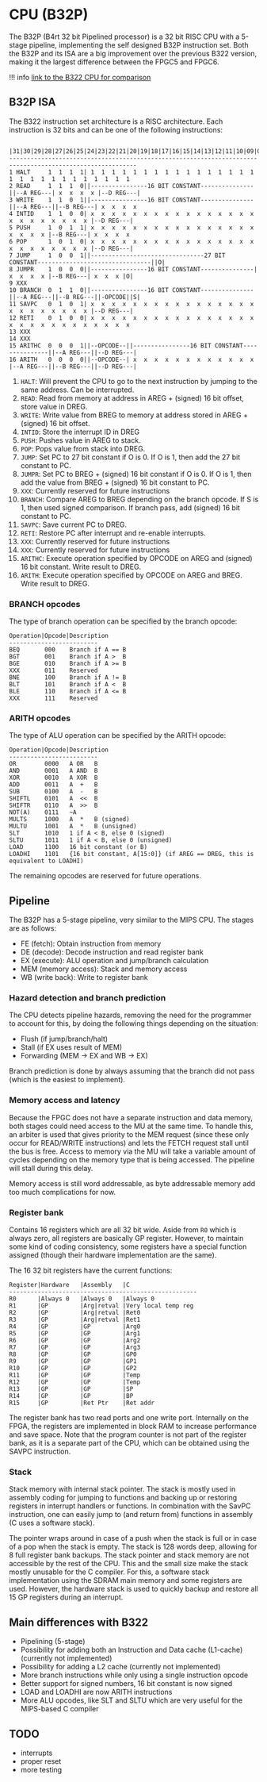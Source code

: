 # CPU (B32P)
The B32P (B4rt 32 bit Pipelined processor) is a 32 bit RISC CPU with a 5-stage pipeline, implementing the self designed B32P instruction set.
Both the B32P and its ISA are a big improvement over the previous B322 version, making it the largest difference between the FPGC5 and FPGC6.

!!! info 
    [link to the B322 CPU for comparison](https://www.b4rt.nl/fpgc5/cpu.html)

## B32P ISA
The B322 instruction set architecture is a RISC architecture.
Each instruction is 32 bits and can be one of the following instructions:
``` text
         |31|30|29|28|27|26|25|24|23|22|21|20|19|18|17|16|15|14|13|12|11|10|09|08|07|06|05|04|03|02|01|00|
----------------------------------------------------------------------------------------------------------
1 HALT     1  1  1  1| 1  1  1  1  1  1  1  1  1  1  1  1  1  1  1  1  1  1  1  1  1  1  1  1  1  1  1  1 
2 READ     1  1  1  0||----------------16 BIT CONSTANT---------------||--A REG---| x  x  x  x |--D REG---|
3 WRITE    1  1  0  1||----------------16 BIT CONSTANT---------------||--A REG---||--B REG---| x  x  x  x 
4 INTID    1  1  0  0| x  x  x  x  x  x  x  x  x  x  x  x  x  x  x  x  x  x  x  x  x  x  x  x |--D REG---|
5 PUSH     1  0  1  1| x  x  x  x  x  x  x  x  x  x  x  x  x  x  x  x  x  x  x  x |--B REG---| x  x  x  x 
6 POP      1  0  1  0| x  x  x  x  x  x  x  x  x  x  x  x  x  x  x  x  x  x  x  x  x  x  x  x |--D REG---|
7 JUMP     1  0  0  1||--------------------------------27 BIT CONSTANT--------------------------------||O|
8 JUMPR    1  0  0  0||----------------16 BIT CONSTANT---------------| x  x  x  x |--B REG---| x  x  x |O|
9 XXX
10 BRANCH  0  1  1  0||----------------16 BIT CONSTANT---------------||--A REG---||--B REG---||-OPCODE||S|
11 SAVPC   0  1  0  1| x  x  x  x  x  x  x  x  x  x  x  x  x  x  x  x  x  x  x  x  x  x  x  x |--D REG---|
12 RETI    0  1  0  0| x  x  x  x  x  x  x  x  x  x  x  x  x  x  x  x  x  x  x  x  x  x  x  x  x  x  x  x 
13 XXX
14 XXX
15 ARITHC  0  0  0  1||--OPCODE--||----------------16 BIT CONSTANT---------------||--A REG---||--D REG---|
16 ARITH   0  0  0  0||--OPCODE--| x  x  x  x  x  x  x  x  x  x  x  x |--A REG---||--B REG---||--D REG---|
```

1.  `HALT`:   Will prevent the CPU to go to the next instruction by jumping to the same address. Can be interrupted.
2.  `READ`:   Read from memory at address in AREG + (signed) 16 bit offset, store value in DREG.
3.  `WRITE`:  Write value from BREG to memory at address stored in AREG + (signed) 16 bit offset.
4.  `INTID`:  Store the interrupt ID in DREG
5.  `PUSH`:   Pushes value in AREG to stack.
6.  `POP`:    Pops value from stack into DREG.
7.  `JUMP`:   Set PC to 27 bit constant if O is 0. If O is 1, then add the 27 bit constant to PC. 
8.  `JUMPR`:  Set PC to BREG + (signed) 16 bit constant if O is 0. If O is 1, then add the value from BREG + (signed) 16 bit constant to PC. 
9.  `XXX`:    Currently reserved for future instructions
10. `BRANCH`: Compare AREG to BREG depending on the branch opcode. If S is 1, then used signed comparison. If branch pass, add (signed) 16 bit constant to PC.
11. `SAVPC`:  Save current PC to DREG.
12. `RETI`:   Restore PC after interrupt and re-enable interrupts.
13. `XXX`:    Currently reserved for future instructions
14. `XXX`:    Currently reserved for future instructions
15. `ARITHC`: Execute operation specified by OPCODE on AREG and (signed) 16 bit constant. Write result to DREG.
16. `ARITH`:  Execute operation specified by OPCODE on AREG and BREG. Write result to DREG.

### BRANCH opcodes
The type of branch operation can be specified by the branch opcode:
``` text
Operation|Opcode|Description
-------------------------
BEQ       000    Branch if A == B
BGT       001    Branch if A >  B
BGE       010    Branch if A >= B
XXX       011    Reserved
BNE       100    Branch if A != B
BLT       101    Branch if A <  B
BLE       110    Branch if A <= B
XXX       111    Reserved
```

### ARITH opcodes
The type of ALU operation can be specified by the ARITH opcode:
``` text
Operation|Opcode|Description
-------------------------
OR        0000   A OR   B
AND       0001   A AND  B
XOR       0010   A XOR  B
ADD       0011   A  +   B
SUB       0100   A  -   B
SHIFTL    0101   A  <<  B
SHIFTR    0110   A  >>  B
NOT(A)    0111   ~A
MULTS     1000   A  *   B (signed)
MULTU     1001   A  *   B (unsigned)
SLT       1010   1 if A < B, else 0 (signed)
SLTU      1011   1 if A < B, else 0 (unsigned)
LOAD      1100   16 bit constant (or B)
LOADHI    1101   {16 bit constant, A[15:0]} (if AREG == DREG, this is equivalent to LOADHI)
```

The remaining opcodes are reserved for future operations.

## Pipeline
The B32P has a 5-stage pipeline, very similar to the MIPS CPU. The stages are as follows:

- FE (fetch): Obtain instruction from memory
- DE (decode): Decode instruction and read register bank
- EX (execute): ALU operation and jump/branch calculation
- MEM (memory access): Stack and memory access
- WB (write back): Write to register bank


### Hazard detection and branch prediction
The CPU detects pipeline hazards, removing the need for the programmer to account for this, by doing the following things depending on the situation:

- Flush (if jump/branch/halt)
- Stall (if EX uses result of MEM)
- Forwarding (MEM -> EX and WB -> EX)

Branch prediction is done by always assuming that the branch did not pass (which is the easiest to implement).

### Memory access and latency
Because the FPGC does not have a separate instruction and data memory, both stages could need access to the MU at the same time.
To handle this, an arbiter is used that gives priority to the MEM request (since these only occur for READ/WRITE instructions) and lets the FETCH request stall until the bus is free.
Access to memory via the MU will take a variable amount of cycles depending on the memory type that is being accessed. The pipeline will stall during this delay.

Memory access is still word addressable, as byte addressable memory add too much complications for now.

### Register bank
Contains 16 registers which are all 32 bit wide. Aside from `R0` which is always zero, all registers are basically GP register. However, to maintain some kind of coding consistency, some registers have a special function assigned (though their hardware implementation are the same).

The 16 32 bit registers have the current functions:
``` text
Register|Hardware   |Assembly   |C
-----------------------------------------------------
R0      |Always 0   |Always 0   |Always 0
R1      |GP         |Arg|retval |Very local temp reg
R2      |GP         |Arg|retval |Ret0
R3      |GP         |Arg|retval |Ret1
R4      |GP         |GP         |Arg0
R5      |GP         |GP         |Arg1
R6      |GP         |GP         |Arg2
R7      |GP         |GP         |Arg3
R8      |GP         |GP         |GP0
R9      |GP         |GP         |GP1
R10     |GP         |GP         |GP2
R11     |GP         |GP         |Temp
R12     |GP         |GP         |Temp
R13     |GP         |GP         |SP
R14     |GP         |GP         |BP
R15     |GP         |Ret Ptr    |Ret addr
```
The register bank has two read ports and one write port. Internally on the FPGA, the registers are implemented in block RAM to increase performance and save space. Note that the program counter is not part of the register bank, as it is a separate part of the CPU, which can be obtained using the SAVPC instruction.

### Stack
Stack memory with internal stack pointer. The stack is mostly used in assembly coding for jumping to functions and backing up or restoring registers in interrupt handlers or functions. In combination with the SavPC instruction, one can easily jump to (and return from) functions in assembly (C uses a software stack).

The pointer wraps around in case of a push when the stack is full or in case of a pop when the stack is empty.
The stack is 128 words deep, allowing for 8 full register bank backups. The stack pointer and stack memory are not accessible by the rest of the CPU. This and the small size make the stack mostly unusable for the C compiler. For this, a software stack implementation using the SDRAM main memory and some registers are used. However, the hardware stack is used to quickly backup and restore all 15 GP registers during an interrupt.


## Main differences with B322
- Pipelining (5-stage)
- Possibility for adding both an Instruction and Data cache (L1-cache) (currently not implemented)
- Possibility for adding a L2 cache (currently not implemented)
- More branch instructions while only using a single instruction opcode
- Better support for signed numbers, 16 bit constant is now signed
- LOAD and LOADHI are now ARITH instructions
- More ALU opcodes, like SLT and SLTU which are very useful for the MIPS-based C compiler

## TODO
- interrupts
- proper reset
- more testing
